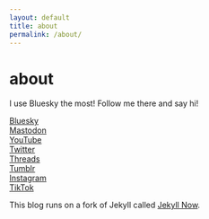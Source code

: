 ```yaml
---
layout: default
title: about
permalink: /about/
---
```


# about

I use Bluesky the most! Follow me there and say hi!

[Bluesky](https://bsky.app/profile/heejinsoulyves.com)  
[Mastodon](https://kpop.social/@heejinsoulyves)  
[YouTube](https://www.youtube.com/@heejinsoulyves)  
[Twitter](https://x.com/heejinsoulyves)  
[Threads](https://www.threads.net/@heejinsoulyves)  
[Tumblr](https://www.tumblr.com/heejinsoulyves)  
[Instagram](https://www.instagram.com/heejinsoulyves/)  
[TikTok](https://www.tiktok.com/@heejinsoulyves)  

This blog runs on a fork of Jekyll called [Jekyll Now](https://github.com/barryclark/jekyll-now).

